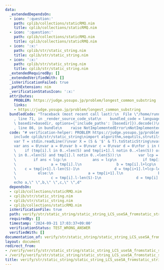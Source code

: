```yaml
---
data:
  _extendedDependsOn:
  - icon: ':question:'
    path: cplib/collections/staticRMQ.nim
    title: cplib/collections/staticRMQ.nim
  - icon: ':question:'
    path: cplib/collections/staticRMQ.nim
    title: cplib/collections/staticRMQ.nim
  - icon: ':x:'
    path: cplib/str/static_string.nim
    title: cplib/str/static_string.nim
  - icon: ':x:'
    path: cplib/str/static_string.nim
    title: cplib/str/static_string.nim
  _extendedRequiredBy: []
  _extendedVerifiedWith: []
  _isVerificationFailed: true
  _pathExtension: nim
  _verificationStatusIcon: ':x:'
  attributes:
    PROBLEM: https://judge.yosupo.jp/problem/longest_common_substring
    links:
    - https://judge.yosupo.jp/problem/longest_common_substring
  bundledCode: "Traceback (most recent call last):\n  File \"/home/runner/.local/lib/python3.10/site-packages/onlinejudge_verify/documentation/build.py\"\
    , line 71, in _render_source_code_stat\n    bundled_code = language.bundle(stat.path,\
    \ basedir=basedir, options={'include_paths': [basedir]}).decode()\n  File \"/home/runner/.local/lib/python3.10/site-packages/onlinejudge_verify/languages/nim.py\"\
    , line 86, in bundle\n    raise NotImplementedError\nNotImplementedError\n"
  code: "# verification-helper: PROBLEM https://judge.yosupo.jp/problem/longest_common_substring\n\
    include cplib/str/static_string\nimport algorithm,sequtils,strutils\nvar S = stdin.readLine()\n\
    var T = stdin.readLine()\nvar X = (S & '$' & T).toStaticString\nvar tmp = X.initSuffixArray()\n\
    var ans = 0\nvar a = 0\nvar b = 0\nvar c = 0\nvar d = 0\nfor i in 0..<(len(X)-1):\n\
    \    if (tmp[i].l in 0..<len(S) and tmp[i+1].l notin 0..<len(S)) or (tmp[i+1].l\
    \ in 0..<len(S) and tmp[i].l notin 0..<len(S)):\n        var lcp = lcp(tmp[i],tmp[i+1])\n\
    \        if ans < lcp:\n            ans = lcp\n            if tmp[i].l in 0..<len(S):\n\
    \                a = tmp[i].l\n                b = tmp[i].l+lcp\n            \
    \    c = tmp[i+1].l-len(S)-1\n                d = tmp[i+1].l+lcp-len(S)-1\n  \
    \          else:\n                a = tmp[i+1].l\n                b = tmp[i+1].l+lcp\n\
    \                c = tmp[i].l-len(S)-1\n                d = tmp[i].l+lcp-len(S)-1\n\
    echo a,\" \",b,\" \",c,\" \",d"
  dependsOn:
  - cplib/collections/staticRMQ.nim
  - cplib/str/static_string.nim
  - cplib/str/static_string.nim
  - cplib/collections/staticRMQ.nim
  isVerificationFile: true
  path: verify/str/static_string/static_string_LCS_useSA_fromstatic_string_test.nim
  requiredBy: []
  timestamp: '2024-09-21 17:03:37+09:00'
  verificationStatus: TEST_WRONG_ANSWER
  verifiedWith: []
documentation_of: verify/str/static_string/static_string_LCS_useSA_fromstatic_string_test.nim
layout: document
redirect_from:
- /verify/verify/str/static_string/static_string_LCS_useSA_fromstatic_string_test.nim
- /verify/verify/str/static_string/static_string_LCS_useSA_fromstatic_string_test.nim.html
title: verify/str/static_string/static_string_LCS_useSA_fromstatic_string_test.nim
---
```

